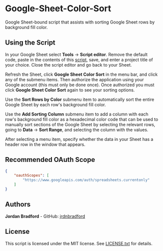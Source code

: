 # Google-Sheet-Color-Sort
Google Sheet-bound script that assists with sorting Google Sheet rows by background fill color.

## Using the Script
In your Google Sheet select **Tools** -> **Script editor**. Remove the default code, paste in the contents of this [script](googleSheetColorSort.gs), save, and enter a project title of your choice. Close the script editor and go back to your Sheet.

Refresh the Sheet, click **Google Sheet Color Sort** in the menu bar, and click any of the submenu items. Then authorize the application using your Google account (this must only be done once). Once authorized you must click **Google Sheet Color Sort** again to see your sorting options.

Use the **Sort Rows by Color** submenu item to automatically sort the entire Google Sheet by each row's background fill color. 

Use the **Add Sorting Column** submenu item to add a column with each row's background fill color as a hexadecimal color code that can be used to manually sort sections of the Google Sheet by selecting the relevant rows, going to **Data** -> **Sort Range**, and selecting the column with the values. 

After selecting a menu item, specify whether the data in your Sheet has a header row in the window that appears.

## Recommended OAuth Scope
```json
{
    "oauthScopes": [
        "https://www.googleapis.com/auth/spreadsheets.currentonly"
    ]
}
```

## Authors
**Jordan Bradford** - GitHub: [jrdnbradford](https://github.com/jrdnbradford)

## License
This script is licensed under the MIT license. See [LICENSE.txt](LICENSE.txt) for details.